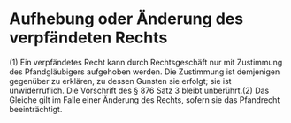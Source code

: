 # Aufhebung oder Änderung des verpfändeten Rechts

(1) Ein verpfändetes Recht kann durch Rechtsgeschäft nur mit Zustimmung des Pfandgläubigers aufgehoben werden. Die Zustimmung ist demjenigen gegenüber zu erklären, zu dessen Gunsten sie erfolgt; sie ist unwiderruflich. Die Vorschrift des § 876 Satz 3 bleibt unberührt.(2) Das Gleiche gilt im Falle einer Änderung des Rechts, sofern sie das Pfandrecht beeinträchtigt. 

